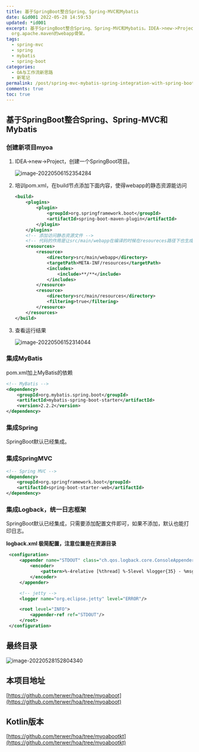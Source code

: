 ```yaml
---
title: 基于SpringBoot整合Spring、Spring-MVC和Mybatis
date: &id001 2022-05-28 14:59:53
updated: *id001
excerpt: 基于SpringBoot整合Spring、Spring-MVC和Mybatis。IDEA->new->Project，创建一个Maven的webapp项目，选择
  org.apache.maven的webapp骨架。
tags:
  - spring-mvc
  - spring
  - mybatis
  - spring-boot
categories:
  - OA与工作流新思路
  - 新笔记
permalink: /post/spring-mvc-mybatis-spring-integration-with-spring-boot.html
comments: true
toc: true
---
```

## 基于SpringBoot整合Spring、Spring-MVC和Mybatis

### 创建新项目myoa

1. IDEA->new->Project，创建一个SpringBoot项目。

   ![image-20220506152354284](https://img1.terwer.space/20220506152354.png)

3. 培训pom.xml，在build节点添加下面内容，使得webapp的静态资源能访问

   ```xml
   <build>
       <plugins>
           <plugin>
               <groupId>org.springframework.boot</groupId>
               <artifactId>spring-boot-maven-plugin</artifactId>
           </plugin>
       </plugins>
       <!-- 添加访问静态资源文件 -->
       <!-- 代码的作用是让src/main/webapp在编译的时候在resoureces路径下也生成webapp的文件 -->
       <resources>
           <resource>
               <directory>src/main/webapp</directory>
               <targetPath>META-INF/resources</targetPath>
               <includes>
                   <include>**/**</include>
               </includes>
           </resource>
           <resource>
               <directory>src/main/resources</directory>
               <filtering>true</filtering>
           </resource>
       </resources>
   </build>
   ```

4. 查看运行结果

   ![image-20220506152314044](https://img1.terwer.space/20220506152314.png)

### 集成MyBatis

pom.xml加上MyBatis的依赖

```xml
<!-- MyBatis -->
<dependency>
    <groupId>org.mybatis.spring.boot</groupId>
    <artifactId>mybatis-spring-boot-starter</artifactId>
    <version>2.2.2</version>
</dependency>
```

### 集成Spring

SpringBoot默认已经集成。

### 集成SpringMVC

```xml
<!-- Spring MVC -->
<dependency>
    <groupId>org.springframework.boot</groupId>
    <artifactId>spring-boot-starter-web</artifactId>
</dependency>
```

### 集成Logback，统一日志框架

SpringBoot默认已经集成，只需要添加配置文件即可，如果不添加，默认也能打印日志。

**logback.xml 极简配置，注意位置是在资源目录**

```xml
 <configuration>
     <appender name="STDOUT" class="ch.qos.logback.core.ConsoleAppender">　　　　
         <encoder>　　　　　　　　
             <pattern>%-4relative [%thread] %-5level %logger{35} - %msg %n</pattern>　　　
         </encoder>
     </appender>

     <!-- jetty -->
     <logger name="org.eclipse.jetty" level="ERROR"/>

     <root level="INFO">　　　
         <appender-ref ref="STDOUT"/>　
     </root>
 </configuration>
```

## 最终目录

![image-20220528152804340](https://img1.terwer.space/20220528152805.png)

## 本项目地址

[https://github.com/terwer/hoa/tree/myoaboot](https://github.com/terwer/hoa/tree/myoaboot)

## Kotlin版本

[https://github.com/terwer/hoa/tree/myoabootkt](https://github.com/terwer/hoa/tree/myoabootkt)